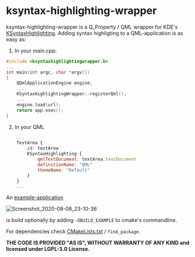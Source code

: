 ksyntax-highlighting-wrapper
============================

ksyntax-highlighting-wrapper is a Q_Property / QML wrapper for KDE's [KSyntaxHighlighting](https://api.kde.org/frameworks/syntax-highlighting/html/index.html).
Adding syntax highligting to a QML-application is as easy as:

1. In your main.cpp:

```cpp
#include <ksyntaxhighlightingwrapper.h>
...
int main(int argc, char *argv[])
{
    QQmlApplicationEngine engine;
    ...
    KSyntaxHighlightingWrapper::registerQml();
    ...
    engine.load(url);
    return app.exec();
}
```
2. In your QML
```QML
    ...
    TextArea {
        id: textArea
        KSyntaxHighlighting {
            qmlTextDocument: textArea.textDocument
            definitionName: "QML"
            themeName: "Default"
        }
    }
    ...
```

An [example-application](src/example)

![Screenshot_2020-08-08_23-10-36](https://user-images.githubusercontent.com/2571823/89720635-8e2f9a80-d9d4-11ea-89cd-4640c71ed12d.jpeg)

is build optionally by adding ```-DBUILD_EXAMPLE``` to cmake's commandline.

For dependencies check [CMakeLists.txt](CMakeLists.txt) / ```find_package```.

**THE CODE IS PROVIDED "AS IS", WITHOUT WARRANTY OF ANY KIND and licensed under LGPL-3.0 License.**
